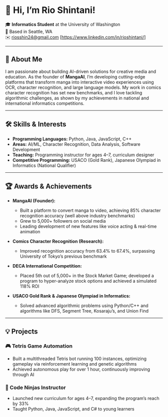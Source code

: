 # 👋 Hi, I’m Rio Shintani!

🎓 **Informatics Student** at the University of Washington  
📍 Based in Seattle, WA  
✉️ riosshin24@gmail.com
[https://www.linkedin.com/in/rioshintani/]

---

## 🚀 About Me

I am passionate about building AI-driven solutions for creative media and education. As the founder of **MangaAI**, I’m developing cutting-edge platforms that transform manga into interactive video experiences using OCR, character recognition, and large language models. My work in comics character recognition has set new benchmarks, and I love tackling algorithmic challenges, as shown by my achievements in national and international informatics competitions.

---

## 🛠️ Skills & Interests

- **Programming Languages:** Python, Java, JavaScript, C++
- **Areas:** AI/ML, Character Recognition, Data Analysis, Software Development
- **Teaching:** Programming instructor for ages 4–7, curriculum designer
- **Competitive Programming:** USACO (Gold Rank), Japanese Olympiad in Informatics (National Qualifier)

---

## 🏆 Awards & Achievements

- **MangaAI (Founder):**  
  - Built a platform to convert manga to video, achieving 85% character recognition accuracy (well above industry benchmarks)  
  - Grew to 5,000+ followers on social media  
  - Leading development of new features like voice acting & real-time animation

- **Comics Character Recognition (Research):**  
  - Improved recognition accuracy from 63.4% to 67.4%, surpassing University of Tokyo’s previous benchmark

- **DECA International Competition:**  
  - Placed 5th out of 5,000+ in the Stock Market Game; developed a program to hyper-analyze stock options and achieved a simulated 118% ROI

- **USACO Gold Rank & Japanese Olympiad in Informatics:**  
  - Solved advanced algorithmic problems using Python/C++ and algorithms like DFS, Segment Tree, Kosaraju’s, and Union Find

---

## 💡 Projects

### 🎮 Tetris Game Automation
- Built a multithreaded Tetris bot running 100 instances, optimizing gameplay via reinforcement learning and genetic algorithms
- Achieved autonomous play for over 1 hour, continuously improving through AI

### 👦 Code Ninjas Instructor
- Launched new curriculum for ages 4–7, expanding the program’s reach by 33%
- Taught Python, Java, JavaScript, and C# to young learners
